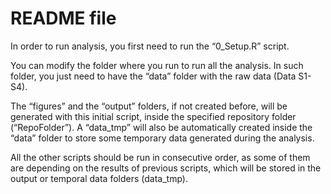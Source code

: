 # README file 

In order to run analysis, you first need to run the “0_Setup.R” script.

You can modify the folder where you run to run all the analysis. In such folder, you just need to have the “data” folder with the raw data (Data S1-S4).

The “figures” and the “output” folders, if not created before, will be generated with this initial script, inside the specified repository folder (“RepoFolder”). A “data_tmp” will also be automatically created inside the “data” folder to store some temporary data generated during the analysis.

All the other scripts should be run in consecutive order, as some of them are depending on the results of previous scripts, which will be stored in the output or temporal data folders (data_tmp).
